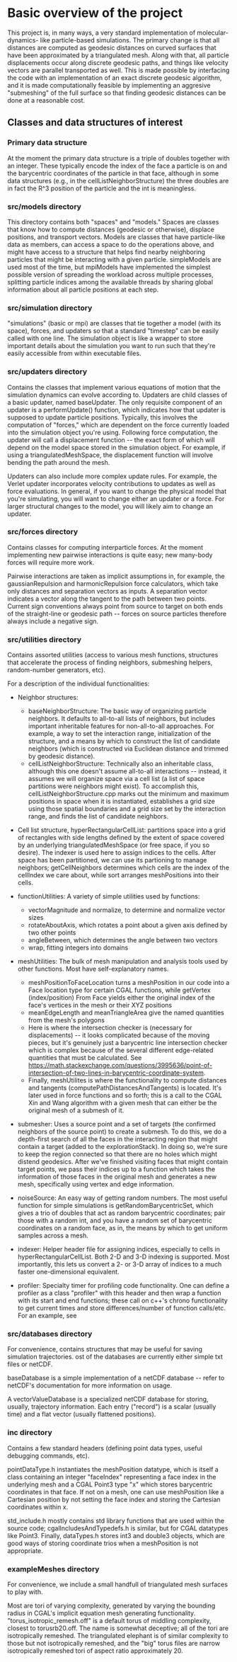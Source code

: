 # Basic overview of the project

This project is, in many ways, a very standard implementation of molecular-dynamics-
like particle-based simulations. The primary change is that all distances are computed
as geodesic distances on curved surfaces that have been approximated by a triangulated
mesh. Along with that, all particle displacements occur along discrete geodesic paths,
and things like velocity vectors are parallel transported as well. This is made possible
by interfacing the code with an implementation of an exact discrete geodesic algorithm,
and it is made computationally feasible by implementing an aggresive "submeshing" of
the full surface so that finding geodesic distances can be done at a reasonable cost.

## Classes and data structures of interest

### Primary data structure

At the moment the primary data structure is a triple of doubles together with an integer.
These typically encode the index of the face a particle is on and the barycentric 
coordinates of the particle in that face, although in some data structures (e.g.,
in the cellListNeighborStructure) the three doubles are in fact the R^3 position 
of the particle and the int is meaningless.

### src/models directory

This directory contains both "spaces" and "models." Spaces are classes that know how
to compute distances (geodesic or otherwise), displace positions, and transport 
vectors. Models are classes that have particle-like data as members, can access a
space to do the operations above, and might have access to a structure that helps find
nearby neighboring particles that might be interacting with a given particle.
simpleModels are used most of the time, but mpiModels have implemented the simplest
possible version of spreading the workload across multiple processes, splitting
particle indices among the available threads by sharing global information about all
particle positions at each step.

### src/simulation directory

"simulations" (basic or mpi) are classes that tie together a model (with its space),
forces, and updaters so that a standard "timestep" can be easily called with one line.
The simulation object is like a wrapper to store important details about the 
simulation you want to run such that they're easily accessible from within executable 
files. 

### src/updaters directory

Contains the classes that implement various equations of motion that the simulation dynamics can
evolve according to. Updaters are child classes of a basic updater, named baseUpdater. 
The only requisite component of an updater is a performUpdate() function, which indicates
how that updater is supposed to update particle positions. Typically, this involves the
computation of "forces," which are dependent on the force currently loaded into the 
simulation object you're using. Following force computation, the updater will call
a displacement function -- the exact form of which will depend on the model space 
stored in the simulation object. For example, if using a triangulatedMeshSpace, 
the displacement function will involve bending the path around the mesh. 

Updaters can also include more complex update rules. For example, the Verlet updater
incorporates velocity contributions to updates as well as force evaluations. In general,
if you want to change the physical model that you're simulating, you will want to change
either an updater or a force. For larger structural changes to the model, you will likely
aim to change an updater. 

### src/forces directory

Contains classes for computing interparticle forces. At the moment implementing new
pairwise interactions is quite easy; new many-body forces will require more work.

Pairwise interactions are taken as implicit assumptions in, for example, the gaussianRepulsion
and harmonicRepulsion force calculators, which take only distances and separation vectors
as inputs. A separation vector indicates a vector along the tangent to the path between
two points. Current sign conventions always point from source to target on both ends
of the straight-line or geodesic path -- forces on source particles therefore always
include a negative sign.    

### src/utilities directory

Contains assorted utilities (access to various mesh functions, structures that
accelerate the process of finding neighbors, submeshing helpers, random-number
generators, etc).

For a description of the individual functionalities: 
- Neighbor structures: 
	- baseNeighborStructure: The basic way of organizing particle neighbors. 
	  It defaults to all-to-all lists of neighbors, but includes important inheritable
	  features for non-all-to-all approaches. For example, a way to set the interaction 
	  range, initialization of the structure, and a means by which to construct the list
	  of candidate neighbors (which is constructed via Euclidean distance and trimmed by 
	  geodesic distance).  
	- cellListNeighborStructure: Technically also an inheritable class, although this
	  one doesn't assume all-to-all interactions -- instead, it assumes we will organize
	  space via a cell list (a list of space partitions were neighbors might exist). 
	  To accomplish this, cellListNeighborStructure.cpp marks out the minimum and maximum
	  positions in space when it is instantiated, establishes a grid size using those 
	  spatial boundaries and a grid size set by the interaction range, and finds the 
	  list of candidate neighbors. 
- Cell list structure, hyperRectangularCellList: partitions space into a grid of 
  rectangles with side lengths defined by the extent of space covered by an underlying
  triangulatedMeshSpace (or free space, if you so desire). The indexer is used here to 
  assign indices to the cells. After space has been partitioned, we can use its partioning
  to manage neighbors; getCellNeighbors determines which cells are the index of the 
  cellIndex we care about, while sort arranges meshPositions into their cells.  
- functionUtilities: A variety of simple utilities used by functions:
	- vectorMagnitude and normalize, to determine and normalize vector sizes
	- rotateAboutAxis, which rotates a point about a given axis defined by two other points
	- angleBetween, which determines the angle between two vectors
	- wrap, fitting integers into domains
- meshUtilities: The bulk of mesh manipulation and analysis tools used by other functions.
  Most have self-explanatory names.
	- meshPositionToFaceLocation turns a meshPosition in our code into a Face location
	  type for certain CGAL functions, while getVertex (index/position) From Face yields
	  either the original index of the face's vertices in the mesh or their XYZ positions 
	- meanEdgeLength and meanTriangleArea give the named quantities from the mesh's polygons
	- Here is where the intersection checker is (necessary for displacements) -- 
	  it looks complicated because of the moving
	  pieces, but it's genuinely just a barycentric line intersection checker which is 
	  complex because of the several different edge-related quantities that must be 
	  calculated. See https://math.stackexchange.com/questions/3995636/point-of-intersection-of-two-lines-in-barycentric-coordinate-system. 
	- Finally, meshUtilites is where the functionality to compute distances and tangents
	  (computePathDistancesAndTangents) is located. It's later used in force functions and 
	  so forth; this is a call to the CGAL Xin and Wang algorithm with a given mesh 
	  that can either be the original mesh of a submesh of it. 
- submesher: Uses a source point and a set of targets (the confirmed neighbors of the source point)
	     to create a submesh. To do this, we do a depth-first search of all the faces 
	     in the interacting region that might contain a target (added to the 
	     explorationStack). In doing so, we're sure to keep the region connected so that 
	     there are no holes which might distend geodesics. 
	     After we've finished visiting faces that might contain target points, we 
	     pass their indices up to a function which takes the information of those faces
	     in the original mesh and generates a new mesh, specifically using vertex and 
	     edge information.  
	     
- noiseSource: An easy way of getting random numbers. The most useful function for simple
  simulations is getRandomBarycentricSet, which gives a trio of doubles that act as random
  barycentric coordinates; pair those with a random int, and you have a random set of 
  barycentric coordinates on a random face, as in, the means by which to get uniform 
  samples across a mesh. 
- indexer: Helper header file for assigning indices, especially to cells in 
  hyperRectangularCellList. Both 2-D and 3-D indexing is supported. Most importantly,
  this lets us convert a 2- or 3-D array of indices to a much faster 
  one-dimensional equivalent.
- profiler: Specialty timer for profiling code functionality. One can define a profiler
  as a class "profiler" with this header and then wrap a function with its start and end 
  functions; these call on c++'s chrono functionality to get current times and store 
  differences/number of function calls/etc. For an example, see 
   


### src/databases  directory

For convenience, contains structures that may be useful for saving simulation
trajectories. ost of the databases are currently either simple txt files or netCDF.

baseDatabase is a simple implementation of a netCDF database -- refer to netCDF's 
documentation for more information on usage. 

A vectorValueDatabase is a specialized netCDF database for storing, usually, 
trajectory information. Each entry ("record") is a scalar (usually time) and a flat vector
(usually flattened positions). 

### inc directory

Contains a few standard headers (defining point data types, useful debugging commands,
etc).

pointDataType.h instantiates the meshPosition datatype, which is itself a class
containing an integer "faceIndex" representing a face index in the underlying mesh 
and a CGAL Point3 type "x" which stores barycentric coordinates in that face. If not 
on a mesh, one can use meshPosition like a Cartesian position by not setting the 
face index and storing the Cartesian coordinates within x. 

std_include.h mostly contains std library functions that are used within the 
source code; cgalIncludesAndTypedefs.h is similar, but for CGAL datatypes like
Point3. Finally, dataTypes.h stores int3 and double3 objects, which are good ways
of storing coordinate trios when a meshPosition is not appropriate. 

### exampleMeshes directory

For convenience, we include a small handfull of triangulated mesh surfaces to play with.

Most are tori of varying complexity, generated by varying the bounding radius in CGAL's
implicit equation mesh generating functionality. "torus_isotropic_remesh.off" is a default
torus of middling complexity, closest to torusrb20.off. The name is somewhat deceptive; all
of the tori are isotropically remeshed. The triangulated elephant is 
of similar complexity to those but not isotropically remeshed, and the "big" torus files 
are narrow isotropically remeshed tori of aspect ratio approximately 20. 




